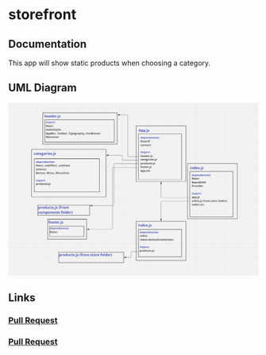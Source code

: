 # storefront

## Documentation

This app will show static products when choosing a category.

## UML Diagram

![](./images/lab36.PNG)

## Links

### [Pull Request](https://github.com/hadeel999/storefront/pull/1)

### [Pull Request]()